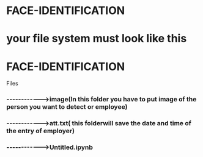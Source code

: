 # FACE-IDENTIFICATION

# your file system must look like this

# FACE-IDENTIFICATION
Files
### ------------>image(In this folder you have to put image of the person you want to detect or employee) 
### ------------>att.txt( this folderwill save the date and time of the entry of employer)
### ------------>Untitled.ipynb
